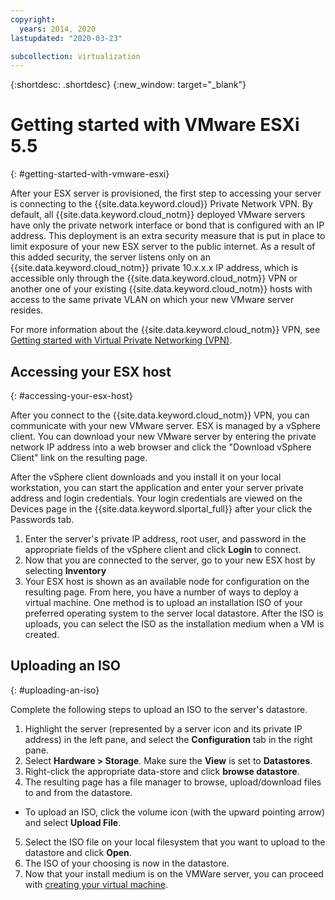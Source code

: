 ```yaml
---
copyright:
  years: 2014, 2020
lastupdated: "2020-03-23"

subcollection: virtualization
---
```

{:shortdesc: .shortdesc}
{:new_window: target="_blank"}

# Getting started with VMware ESXi 5.5
{: #getting-started-with-vmware-esxi}

After your ESX server is provisioned, the first step to accessing your server is connecting to the {{site.data.keyword.cloud}} Private Network VPN. By default, all {{site.data.keyword.cloud_notm}} deployed VMware servers have only the private network interface or bond that is configured with an IP address. This deployment is an extra security measure that is put in place to limit exposure of your new ESX server to the public internet. As a result of this added security, the server listens only on an {{site.data.keyword.cloud_notm}} private 10.x.x.x IP address, which is accessible only through the {{site.data.keyword.cloud_notm}} VPN or another one of your existing {{site.data.keyword.cloud_notm}} hosts with access to the same private VLAN on which your new VMware server resides.

For more information about the {{site.data.keyword.cloud_notm}} VPN, see [Getting started with Virtual Private Networking (VPN)](/docs/iaas-vpn?topic=iaas-vpn-getting-started).

## Accessing your ESX host
{: #accessing-your-esx-host}

After you connect to the {{site.data.keyword.cloud_notm}} VPN, you can communicate with your new VMware server. ESX is managed by a vSphere client. You can download your new VMware server by entering the private network IP address into a web browser and click the "Download vSphere Client" link on the resulting page.

After the vSphere client downloads and you install it on your local workstation, you can start the application and enter your server private address and login credentials. Your login credentials are viewed on the Devices page in the {{site.data.keyword.slportal_full}} after your click the Passwords tab.

1. Enter the server's private IP address, root user, and password in the appropriate fields of the vSphere client and click **Login** to connect.
2. Now that you are connected to the server, go to your new ESX host by selecting **Inventory**
3. Your ESX host is shown as an available node for configuration on the resulting page. From here, you have a number of ways to deploy a virtual machine. One method is to upload an installation ISO of your preferred operating system to the server local datastore. After the ISO is uploads, you can select the ISO as the installation medium when a VM is created.  

## Uploading an ISO
{: #uploading-an-iso}

Complete the following steps to upload an ISO to the server's datastore.

1. Highlight the server (represented by a server icon and its private IP address) in the left pane, and select the **Configuration** tab in the right pane.
2. Select **Hardware > Storage**. Make sure the **View** is set to **Datastores**.
3. Right-click the appropriate data-store and click **browse datastore**.
4. The resulting page has a file manager to browse, upload/download files to and from the datastore.  
  * To upload an ISO, click the volume icon (with the upward pointing arrow) and select **Upload File**.
5. Select the ISO file on your local filesystem that you want to upload to the datastore and click **Open**.
6. The ISO of your choosing is now in the datastore.
7. Now that your install medium is on the VMWare server, you can proceed with [creating your virtual machine](/docs/vmware?topic=VMware-creating-a-vmware-esx-virtual-machine).
